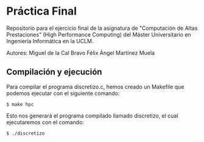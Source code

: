 # Práctica Final
Repositorio para el ejercicio final de la asignatura de "Computación de Altas Prestaciones" (High Performance Computing) del Máster Universitario en Ingeniería Informática en la UCLM.

Autores:
Miguel de la Cal Bravo
Félix Ángel Martínez Muela

## Compilación y ejecución
Para compilar el programa discretizo.c, hemos creado un Makefile que podemos ejecutar con el siguiente comando:
```
$ make hpc
```

Esto nos generará el programa compilado llamado discretizo, el cual ejecutaremos con el comando:
```
$ ./discretizo
```
